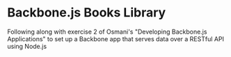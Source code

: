 # Backbone.js Books Library

Following along with exercise 2 of Osmani's "Developing Backbone.js Applications" to set up a Backbone app that serves data over a RESTful API using Node.js
